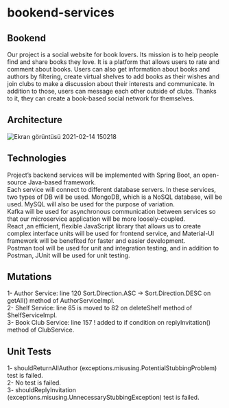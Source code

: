 # bookend-services
## Bookend
  Our project is a social website for book lovers. Its mission is to help people find and share
  books they love. It is a platform that allows users to rate and comment about books. Users can also get
  information about books and authors by filtering, create virtual shelves to add books as their wishes
  and join clubs to make a discussion about their interests and communicate. In addition to those, users 
  can message each other outside of clubs. Thanks to it, they can create a book-based social network for
  themselves. 
## Architecture
![Ekran görüntüsü 2021-02-14 150218](https://user-images.githubusercontent.com/37040918/107876215-b1805880-6ed5-11eb-80d9-ccd244238eb7.png)

## Technologies
  Project’s backend services will be implemented with Spring Boot, an open-source Java-based framework.<br />
  Each service will connect to different database servers. In these services, two types of DB will be used. MongoDB, which is a NoSQL database, will be used. MySQL will also be used for the purpose of variation. <br />
  Kafka will be used for asynchronous communication between services so that our microservice application will be more loosely-coupled. <br />
  React ,an efficient, flexible JavaScript library that allows us to create complex interface units will be used for frontend service, and Material-UI framework will be benefited for faster and easier development. <br />
  Postman tool will be used for unit and integration testing, and in addition to Postman, JUnit will be used for unit testing.<br />

## Mutations
  1- Author Service: line 120 Sort.Direction.ASC -> Sort.Direction.DESC on getAll() method of AuthorServiceImpl. </br>
  2- Shelf Service: line 85 is moved to 82 on deleteShelf method of ShelfServiceImpl. </br>
  3- Book Club Service: line 157 ! added to if condition on replyInvitation() method of ClubService. </br>

## Unit Tests
  1- shouldReturnAllAuthor (exceptions.misusing.PotentialStubbingProblem) test is failed. </br>
  2- No test is failed. </br>
  3- shouldReplyInvitation (exceptions.misusing.UnnecessaryStubbingException) test is failed. </br>